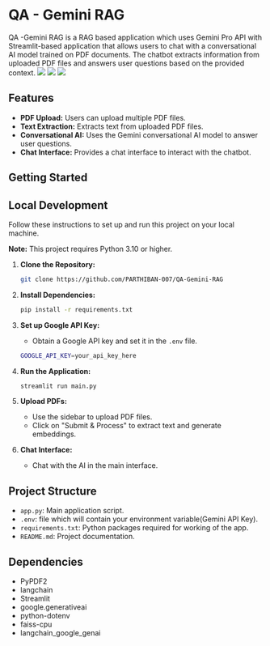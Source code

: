 # QA - Gemini RAG
QA -Gemini RAG is a RAG based application which uses Gemini Pro API with Streamlit-based application that allows users to chat with a conversational AI model trained on PDF documents. The chatbot extracts information from uploaded PDF files and answers user questions based on the provided context.
<img src="https://github.com/PARTHIBAN-007/QA-Gemini-RAG/blob/main/Assets/RAG1.png">
<img src="https://github.com/PARTHIBAN-007/QA-Gemini-RAG/blob/main/Assets/RAG2.png">
<img src="https://github.com/PARTHIBAN-007/QA-Gemini-RAG/blob/main/Assets/RAG3.png">

## Features

- **PDF Upload:** Users can upload multiple PDF files.
- **Text Extraction:** Extracts text from uploaded PDF files.
- **Conversational AI:** Uses the Gemini conversational AI model to answer user questions.
- **Chat Interface:** Provides a chat interface to interact with the chatbot.

## Getting Started


## Local Development

Follow these instructions to set up and run this project on your local machine.

   **Note:** This project requires Python 3.10 or higher.

1. **Clone the Repository:**

   ```bash
   git clone https://github.com/PARTHIBAN-007/QA-Gemini-RAG
   ```

2. **Install Dependencies:**

   ```bash
   pip install -r requirements.txt
   ```

3. **Set up Google API Key:**
   - Obtain a Google API key and set it in the `.env` file.

   ```bash
   GOOGLE_API_KEY=your_api_key_here
   ```

4. **Run the Application:**

   ```bash
   streamlit run main.py
   ```

5. **Upload PDFs:**
   - Use the sidebar to upload PDF files.
   - Click on "Submit & Process" to extract text and generate embeddings.

6. **Chat Interface:**
   - Chat with the AI in the main interface.

## Project Structure

- `app.py`: Main application script.
- `.env`: file which will contain your environment variable(Gemini API Key).
- `requirements.txt`: Python packages required for working of the app.
- `README.md`: Project documentation.

## Dependencies

- PyPDF2
- langchain
- Streamlit
- google.generativeai
- python-dotenv
- faiss-cpu
- langchain_google_genai
